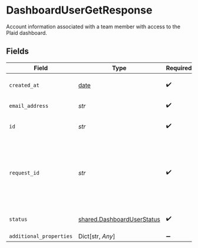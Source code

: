 # DashboardUserGetResponse

Account information associated with a team member with access to the Plaid dashboard.


## Fields

| Field                                                                                                                                       | Type                                                                                                                                        | Required                                                                                                                                    | Description                                                                                                                                 | Example                                                                                                                                     |
| ------------------------------------------------------------------------------------------------------------------------------------------- | ------------------------------------------------------------------------------------------------------------------------------------------- | ------------------------------------------------------------------------------------------------------------------------------------------- | ------------------------------------------------------------------------------------------------------------------------------------------- | ------------------------------------------------------------------------------------------------------------------------------------------- |
| `created_at`                                                                                                                                | [date](https://docs.python.org/3/library/datetime.html#date-objects)                                                                        | :heavy_check_mark:                                                                                                                          | An ISO8601 formatted timestamp.                                                                                                             | 2020-07-24T03:26:02Z                                                                                                                        |
| `email_address`                                                                                                                             | *str*                                                                                                                                       | :heavy_check_mark:                                                                                                                          | A valid email address.                                                                                                                      | user@example.com                                                                                                                            |
| `id`                                                                                                                                        | *str*                                                                                                                                       | :heavy_check_mark:                                                                                                                          | ID of the associated user.                                                                                                                  | 54350110fedcbaf01234ffee                                                                                                                    |
| `request_id`                                                                                                                                | *str*                                                                                                                                       | :heavy_check_mark:                                                                                                                          | A unique identifier for the request, which can be used for troubleshooting. This identifier, like all Plaid identifiers, is case sensitive. |                                                                                                                                             |
| `status`                                                                                                                                    | [shared.DashboardUserStatus](../../models/shared/dashboarduserstatus.md)                                                                    | :heavy_check_mark:                                                                                                                          | The current status of the user.                                                                                                             | active                                                                                                                                      |
| `additional_properties`                                                                                                                     | Dict[str, *Any*]                                                                                                                            | :heavy_minus_sign:                                                                                                                          | N/A                                                                                                                                         |                                                                                                                                             |
